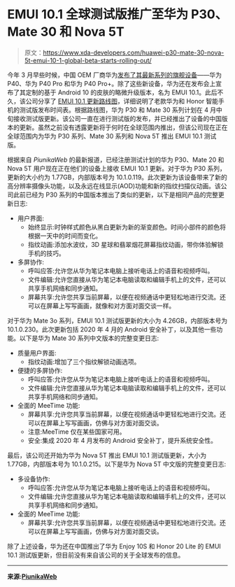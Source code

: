 # EMUI 10.1 全球测试版推广至华为 P30、Mate 30 和 Nova 5T

> 原文：<https://www.xda-developers.com/huawei-p30-mate-30-nova-5t-emui-10-1-global-beta-starts-rolling-out/>

今年 3 月早些时候，中国 OEM 厂商华为[发布了其最新系列的旗舰设备](https://www.xda-developers.com/huawei-p40-pro-specifications-features-pricing-availability/)——华为 P40、华为 P40 Pro 和华为 P40 Pro+。除了这些新设备，华为还在发布会上宣布了其定制的基于 Android 10 的皮肤的略微升级版本，名为 EMUI 10.1。此后不久，该公司分享了 [EMUI 10.1 更新路线图](https://www.xda-developers.com/emui-10-1-roadmap-beta-timeline-huawei-honor-smartphones/)，详细说明了老款华为和 Honor 智能手机的测试版发布时间表。根据路线图，华为 P30 和 Mate 30 系列计划在 4 月中旬接收测试版更新。该公司一直在进行测试版的发布，并已经推出了设备的中国版本的更新。虽然之前没有透露更新将于何时在全球范围内推出，但该公司现在正在全球范围内为华为 P30 系列、Mate 30 系列和 Nova 5T 推出 EMUI 10.1 测试版。

根据来自 *PiunikaWeb* 的最新报道，已经注册测试计划的华为 P30、Mate 20 和 Nova 5T 用户现在正在他们的设备上接收 EMUI 10.1 更新。对于华为 P30 系列，更新的大小约为 1.77GB，内部版本号为 10.1.0.119。此次更新为该设备带来了新的高分辨率摄像头功能，以及永远在线显示(AOD)功能和新的指纹扫描仪动画。该公司此前已经为 P30 系列的中国版本推出了类似的更新，以下是相同产品的完整更新日志:

*   用户界面:
    *   始终显示:时钟样式颜色从黑白更新为新的渐变颜色。时间小部件的颜色将根据一天中的时间而变化。
    *   指纹动画:添加水波纹，3D 星球和翡翠烟花屏幕指纹动画，带你体验解锁手机的技巧。
*   多屏协作:
    *   呼叫应答:允许您从华为笔记本电脑上接听电话上的语音和视频呼叫。
    *   文件编辑:允许您直接从华为笔记本电脑读取和编辑手机上的文件，还可以共享手机网络和同步通知。
    *   屏幕共享:允许您共享当前屏幕，以便在视频通话中更轻松地进行交流。还可以在屏幕上写写画画，就像和对方面对面交谈一样。

对于华为 Mate 3o 系列，EMUI 10.1 测试版更新的大小为 4.26GB，内部版本号为 10.1.0.230。此次更新包括 2020 年 4 月的 Android 安全补丁，以及其他一些功能。以下是华为 Mate 30 系列中文版本的完整变更日志:

*   质量用户界面:
    *   指纹动画:增加了三个指纹解锁动画选项。
*   便捷的多屏协作:
    *   呼叫应答:允许您从华为笔记本电脑上接听电话上的语音和视频呼叫。
    *   文件编辑:允许您直接从华为笔记本电脑读取和编辑手机上的文件，还可以共享手机网络和同步通知。
*   全面的 MeeTime 功能:
    *   屏幕共享:允许您共享当前屏幕，以便在视频通话中更轻松地进行交流。还可以在屏幕上写写画画，仿佛与对方面对面交谈。
    *   注意:MeeTime 仅在某些国家可用。
    *   安全:集成 2020 年 4 月发布的 Android 安全补丁，提升系统安全性。

最后，该公司还开始为华为 Nova 5T 推出 EMUI 10.1 测试版更新，大小为 1.77GB，内部版本号为 10.1.0.215。以下是华为 Nova 5T 中文版的完整变更日志:

*   多设备协作:
    *   呼叫应答:允许您从华为笔记本电脑上接听电话上的语音和视频呼叫。
    *   文件编辑:允许您直接从华为笔记本电脑读取和编辑手机上的文件，还可以共享手机网络和同步通知。
*   全面的 MeeTime 功能:
    *   屏幕共享:允许您共享当前屏幕，以便在视频通话中更轻松地进行交流。还可以在屏幕上写写画画，仿佛与对方面对面交谈。

除了上述设备，华为还在中国推出了华为 Enjoy 10S 和 Honor 20 Lite 的 EMUI 10.1 测试版更新，但目前没有来自该公司的关于全球发布的信息。

* * *

**来源:[PiunikaWeb](https://piunikaweb.com/2020/04/30/huawei-p30-mate-30-nova-5t-emui-10-1-update-beta-rolling-out-globally-enjoy-10s-honor-20-lite-china/)**